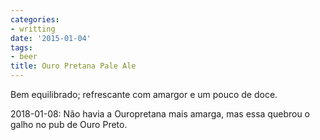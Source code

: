 ```yaml
---
categories:
- writting
date: '2015-01-04'
tags:
- beer
title: Ouro Pretana Pale Ale
---
```


Bem equilibrado; refrescante com amargor e um pouco de doce.

2018-01-08: Não havia a Ouropretana mais amarga, mas essa quebrou o galho no pub de Ouro Preto.
